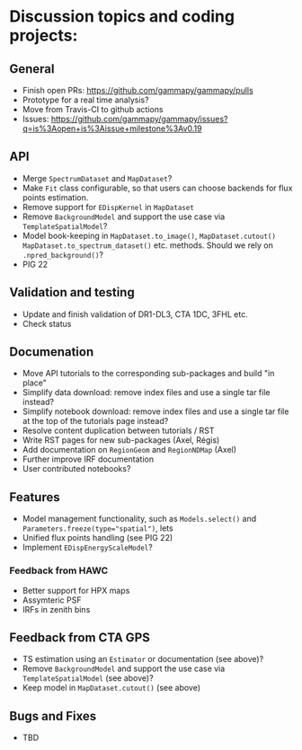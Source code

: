 # Discussion topics and coding projects:

## General
- Finish open PRs: https://github.com/gammapy/gammapy/pulls 
- Prototype for a real time analysis?
- Move from Travis-CI to github actions
- Issues: https://github.com/gammapy/gammapy/issues?q=is%3Aopen+is%3Aissue+milestone%3Av0.19



## API
- Merge `SpectrumDataset` and `MapDataset`?
- Make `Fit` class configurable, so that users can choose backends for flux points estimation.
- Remove support for `EDispKernel` in `MapDataset`
- Remove `BackgroundModel` and support the use case via `TemplateSpatialModel`?
- Model book-keeping in `MapDataset.to_image()`, `MapDataset.cutout()` `MapDataset.to_spectrum_dataset()` etc. methods. Should we rely on `.npred_background()`?
- PIG 22

## Validation and testing
- Update and finish validation of DR1-DL3, CTA 1DC, 3FHL etc.
- Check status

## Documenation
- Move API tutorials to the corresponding sub-packages and build "in place"
- Simplify data download: remove index files and use a single tar file instead?
- Simplify notebook download: remove index files and use a single tar file at the top of the tutorials page instead?
- Resolve content duplication between tutorials / RST 
- Write RST pages for new sub-packages (Axel, Régis)
- Add documentation on `RegionGeom` and `RegionNDMap` (Axel)
- Further improve IRF documentation
- User contributed notebooks?


## Features
- Model management functionality, such as `Models.select()` and `Parameters.freeze(type="spatial")`, lets 
- Unified flux points handling (see PIG 22)
- Implement `EDispEnergyScaleModel`?

### Feedback from HAWC 
- Better support for HPX maps
- Assymteric PSF
- IRFs in zenith bins

## Feedback from CTA GPS
- TS estimation using an `Estimator` or documentation (see above)?
- Remove `BackgroundModel` and support the use case via `TemplateSpatialModel` (see above)?
- Keep model in `MapDataset.cutout()` (see above)
 

## Bugs and Fixes
- TBD

